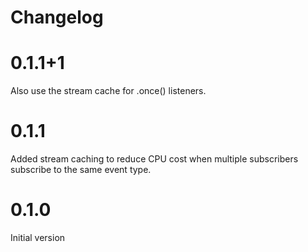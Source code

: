 Changelog
=========

# 0.1.1+1

Also use the stream cache for .once() listeners.

# 0.1.1

Added stream caching to reduce CPU cost when multiple subscribers subscribe to the same event type.

# 0.1.0

Initial version